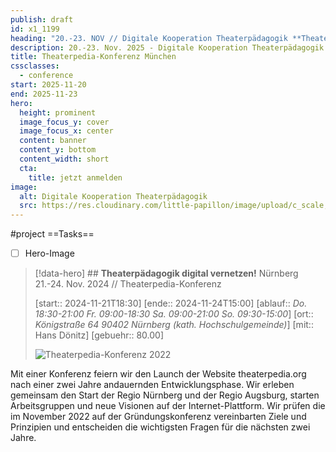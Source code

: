 ```yaml
---
publish: draft
id: x1_1199
heading: "20.-23. NOV // Digitale Kooperation Theaterpädagogik **Theaterpedia-Konferenz München**"
description: 20.-23. Nov. 2025 - Digitale Kooperation Theaterpädagogik
title: Theaterpedia-Konferenz München
cssclasses:
  - conference
start: 2025-11-20
end: 2025-11-23
hero:
  height: prominent
  image_focus_y: cover
  image_focus_x: center
  content: banner
  content_y: bottom
  content_width: short
  cta:
    title: jetzt anmelden
image:
  alt: Digitale Kooperation Theaterpädagogik
  src: https://res.cloudinary.com/little-papillon/image/upload/c_scale,w_1400/v1676756784/164_dasei2022_team_I8A7740_uzzmne.jpg
---
```



#project
==Tasks==
- [ ] Hero-Image

> [!data-hero] ## **Theaterpädagogik digital vernetzen!** Nürnberg 21.-24. Nov. 2024 // Theaterpedia-Konferenz
> 
> [start:: 2024-11-21T18:30]
> [ende:: 2024-11-24T15:00]
> [ablauf:: _Do. 18:30-21:00_ _Fr. 09:00-18:30_  _Sa. 09:00-21:00_  _So. 09:30-15:00_]
> [ort:: _Königstraße 64_  _90402 Nürnberg_ _(kath. Hochschulgemeinde)_]
> [mit:: Hans Dönitz]
> [gebuehr:: 80.00]
> 
> ![Theaterpedia-Konferenz 2022](https://dasei.eu/web/image/9835-8a05292f/theaterpedia_konferenz_ankuendigung.jpg?height=800)
> 

<!-- PUBLISH-FROM-HERE -->

Mit einer Konferenz feiern wir den Launch der Website theaterpedia.org nach einer zwei Jahre andauernden Entwicklungsphase. Wir erleben gemeinsam den Start der Regio Nürnberg und der Regio Augsburg, starten Arbeitsgruppen und neue Visionen auf der Internet-Plattform. Wir prüfen die im November 2022 auf der Gründungskonferenz vereinbarten Ziele und Prinzipien und entscheiden die wichtigsten Fragen für die nächsten zwei Jahre.